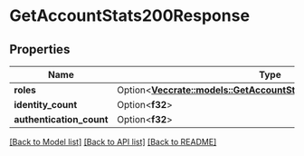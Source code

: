 # GetAccountStats200Response

## Properties

Name | Type | Description | Notes
------------ | ------------- | ------------- | -------------
**roles** | Option<[**Vec<crate::models::GetAccountStats200ResponseRolesInner>**](getAccountStats_200_response_roles_inner.md)> |  | [optional]
**identity_count** | Option<**f32**> |  | [optional]
**authentication_count** | Option<**f32**> |  | [optional]

[[Back to Model list]](../README.md#documentation-for-models) [[Back to API list]](../README.md#documentation-for-api-endpoints) [[Back to README]](../README.md)


